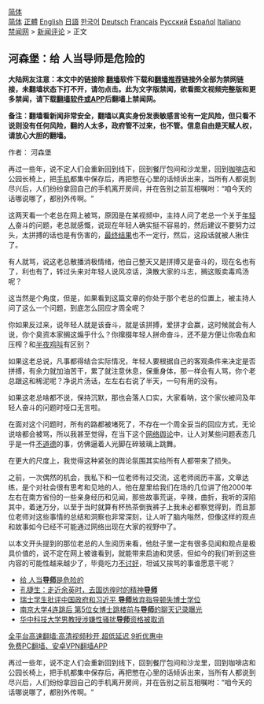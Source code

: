  <!-- 面包屑导航 --> <div class="breadcrumb"><!-- GTranslate: https://gtranslate.io/ -->  <div class="switcher notranslate">  <div class="selected">  <a href="#" onclick="return false;"> 简体</a>  </div>  <div class="option">  <a href="https://www.bannedbook.org" onclick="doGTranslate('zh-CN|zh-CN');jQuery('div.switcher div.selected a').html(jQuery(this).html());return false;" title="简体中文" class="nturl selected"> 简体</a>  <a href="https://www.bannedbook.org/zh-tw/" onclick="doGTranslate('zh-CN|zh-TW');jQuery('div.switcher div.selected a').html(jQuery(this).html());return false;" title="繁體中文" class="nturl"> 正體</a>  <a href="https://www.bannedbook.org/en/" onclick="doGTranslate('zh-CN|en');jQuery('div.switcher div.selected a').html(jQuery(this).html());return false;" title="English" class="nturl"> English</a>  <a href="https://www.bannedbook.org/ja/" onclick="doGTranslate('zh-CN|ja');jQuery('div.switcher div.selected a').html(jQuery(this).html());return false;" title="日本語" class="nturl"> 日語</a>  <a href="https://www.bannedbook.org/ko/" onclick="doGTranslate('zh-CN|ko');jQuery('div.switcher div.selected a').html(jQuery(this).html());return false;" title="한국어" class="nturl"> 한국어</a>  <a href="https://www.bannedbook.org/de/" onclick="doGTranslate('zh-CN|de');jQuery('div.switcher div.selected a').html(jQuery(this).html());return false;" title="Deutsch" class="nturl"> Deutsch</a>  <a href="https://www.bannedbook.org/fr/" onclick="doGTranslate('zh-CN|fr');jQuery('div.switcher div.selected a').html(jQuery(this).html());return false;" title="Français" class="nturl"> Français</a>  <a href="https://www.bannedbook.org/ru/" onclick="doGTranslate('zh-CN|ru');jQuery('div.switcher div.selected a').html(jQuery(this).html());return false;" title="Русский" class="nturl"> Русский</a>  <a href="https://www.bannedbook.org/es/" onclick="doGTranslate('zh-CN|es');jQuery('div.switcher div.selected a').html(jQuery(this).html());return false;" title="Español" class="nturl"> Español</a>  <a href="https://www.bannedbook.org/it/" onclick="doGTranslate('zh-CN|it');jQuery('div.switcher div.selected a').html(jQuery(this).html());return false;" title="Italiano" class="nturl"> Italiano</a>  </div>  </div>      <div class='breadcrumb-sub'><!-- Breadcrumb NavXT 6.3.0 --> <a href="https://www.bannedbook.org/" class="home">禁闻网</a> &gt; <a href="https://www.bannedbook.org/bnews/comments/" class="category">新闻评论</a> &gt; 正文</div></div><h2>河森堡：给 人当导师是危险的</h2> <p class="notice"><b>大陆网友注意：本文中的链接除 <a href="https://github.com/bannedbook/fanqiang" >翻墙</a>软件下载和<a href="https://github.com/killgcd/justmysocks/blob/master/README.md">翻墙推荐</a>链接外全部为禁网链接，未翻墙状态下打不开，请勿点击。此为文字版禁闻，欲看图文视频完整版和更多禁闻，请下载<a href="https://github.com/bannedbook/fanqiang">翻墙软件或APP</a>后翻墙上禁闻网。</p><p>备注：翻墙看新闻非常安全，翻墙以真实身份发表敏感言论有一定风险，但只看不说则没有任何风险，翻的人太多，政府管不过来，也不管。信息自由是天赋人权，请放心大胆的翻墙。</b></p>  <div class="entry"> <p>作者： 河森堡</p> <p id="summary">再过一些年，说不定人们会重新回到线下，回到餐厅包间和沙龙里，回到<a href="https://www.bannedbook.org/bnews/tag/%E5%92%96%E5%95%A1%E5%BA%97/" class="st_tag internal_tag" rel="tag" title="标签 咖啡店 下的日志">咖啡店</a>和公园长椅上，把<a href="https://www.bannedbook.org/bnews/tag/%e6%89%8b%e6%9c%ba/" class="st_tag internal_tag" rel="tag" title="标签 手机 下的日志">手机</a>都集中保存后，再把憋在心里的话倾诉出来，当所有人都说到尽兴后，人们纷纷拿回自己的手机离开房间，并在告别之前互相嘱咐：‌‌“咱今天的话哪说哪了，都别外传啊。‌‌”</p> <p id="conimg">这两天看一个老总在网上被骂，原因是在某视频中，主持人问了老总一个关于<a href="https://www.bannedbook.org/bnews/tag/%e5%b9%b4%e8%bd%bb%e4%ba%ba/" class="st_tag internal_tag" rel="tag" title="标签 年轻人 下的日志">年轻人</a>奋斗的问题，老总就感慨，说现在年轻人确实挺不容易的，然后建议不要努力过头，太拼搏的话也是有伤害的，<a href="https://www.bannedbook.org/bnews/tag/%E6%9C%80%E7%BB%88%E7%BB%93%E6%9E%9C/" class="st_tag internal_tag" rel="tag" title="标签 最终结果 下的日志">最终结果</a>也不一定行，然后，这段话就被人揪住了。</p>  <p>有人就骂，说这老总散播消极情绪，他自己整天又是拼搏又是奋斗的，现在名也有了，利也有了，转过头来对年轻人说风凉话，涣散大家的斗志，搁这贩卖毒鸡汤呢？</p> <p>这当然是个角度，但是，如果看到这篇文章的你处于那个老总的位置上，被主持人问了这么一个问题，到底怎么回应才周全呢？</p> <p>你如果反过来，说年轻人就是该奋斗，就是该拼搏，爱拼才会赢，这时候就会有人说，你个臭资本家搁这煽乎什么？你撺掇年轻人拼命奋斗，还不是方便让你吸血和压榨？和<a href="https://www.bannedbook.org/bnews/tag/%e5%8d%8a%e5%a4%9c%e9%b8%a1%e5%8f%ab/" class="st_tag internal_tag" rel="tag" title="标签 半夜鸡叫 下的日志">半夜鸡叫</a>有区别？</p>  <p>如果这老总说，凡事都得结合实际情况，年轻人要根据自己的客观条件来决定是否拼搏，有余力就加油苦干，累了就注意休息，保重身体，那一样会有人骂，你个老总跟这和稀泥呢？净说片汤话，左左右右说了半天，一句有用的没有。</p> <p>如果这老总啥都不说，保持沉默，那也会落人口实，大家看呐，这个家伙被问及年轻人奋斗的问题时哑口无言啦。</p> <p>在面对这个问题时，所有的路都被堵死了，不存在一个周全妥当的回应方式，无论说啥都会被骂，所以我甚至觉得，在当下这个<a href="https://www.bannedbook.org/bnews/tag/%E7%BD%91%E7%BB%9C%E8%88%86%E8%AE%BA/" class="st_tag internal_tag" rel="tag" title="标签 网络舆论 下的日志">网络舆论</a>中，让人对某些问题表态几乎是一件<a href="https://www.bannedbook.org/bnews/tag/%E4%B8%8D%E9%81%93%E5%BE%B7/" class="st_tag internal_tag" rel="tag" title="标签 不道德 下的日志">不道德</a>的事，仿佛逼着人光脚在碎玻璃上跳舞。</p>  <p>在更大的尺度上，我觉得这种紧张的舆论氛围其实给所有人都带来了损失。</p> <p>之前，一次偶然的机会，我私下和一位老师有过交流，这老师阅历丰富，文章达练，是个对社会很有思考和见地的人，他在屋里给我们在场的几位讲了他2000年左右在南方省份的一些亲身经历和见闻，那些故事荒诞，辛辣，曲折，我听的深陷其中，着迷万分，以至于当时就算有杯热茶倒我裤子上我未必都察觉得到，而且那位老师对这些事情的总结和洞察也非常深刻，让人听了脑内嗡然，但像这样的观点和故事如今已经不可能通过网络出现在大家的视野中了。</p> <p>以本文开头提到的那位老总的人生阅历来看，他肚子里一定有很多见闻和观点是极具价值的，说不定在网上被谁看到，就能带来启迪和灵感，但如今的我们听到这些内容的可能性越来越少了，毕竟吃力<a href="https://www.bannedbook.org/bnews/tag/%E4%B8%8D%E8%AE%A8%E5%A5%BD/" class="st_tag internal_tag" rel="tag" title="标签 不讨好 下的日志">不讨好</a>，坦诚又挨骂的事谁愿意干呢？</p>  <ul class='op-related-articles' title='相关阅读'> <li><a href='https://www.bannedbook.org/bnews/ssgc/20210822/1611246.html' target='_blank'>给 人当<b>导师</b>是危险的</a></li> <li><a href='https://www.bannedbook.org/bnews/lifebaike/20210806/1601589.html' target='_blank'>孔捷生：走近余英时，去国彷徨时的精神<b>导师</b></a></li> <li><a href='https://www.bannedbook.org/bnews/headline/20210805/1600948.html' target='_blank'>瑞士学生批评中国政府和习近平 <b>导师</b>放弃指导顿失博士学位</a></li> <li><a href='https://www.bannedbook.org/bnews/cnnews/20210709/1583822.html' target='_blank'>南京大学4连跳后 第5位女博士跳楼前与<b>导师</b>的聊天记录曝光</a></li> <li><a href='https://www.bannedbook.org/bnews/baitai/20210628/1576181.html' target='_blank'>华中科技大学男教授涉嫌性骚扰<b>导师</b>资格被取消</a></li> </ul> <p class="texttj"> <a href="https://github.com/bannedbook/fanqiang/wiki/V2ray%E6%9C%BA%E5%9C%BA" target="_blank">全平台高速翻墙:高清视频秒开,超低延迟,9折优惠中</a><br/> <a href="https://github.com/bannedbook/fanqiang/wiki/%E7%A6%81%E9%97%BB%E7%BD%91%E5%AE%89%E5%8D%93%E7%BF%BB%E5%A2%99%E6%96%B0%E9%97%BBAPP" target="_blank">免费PC翻墙、安卓VPN翻墙APP</a></p><p>再过一些年，说不定人们会重新回到线下，回到餐厅包间和沙龙里，回到咖啡店和公园长椅上，把手机都集中保存后，再把憋在心里的话倾诉出来，当所有人都说到尽兴后，人们纷纷拿回自己的手机离开房间，并在告别之前互相嘱咐：‌‌“咱今天的话哪说哪了，都别外传啊。‌‌”</p><a name='sharetosocial'></a>  <div style="margin-bottom:5px;padding-bottom:5px;clear:both"> <div id="archive-pix-1" class="banner-ads"> <!-- AuctionX Display platform tag START --> <div id="26318x728x90x621x_ADSLOT2" clicktrack="%%CLICK_URL_ESC%%"></div> <!-- AuctionX Display platform tag END --> </div> <div id="archive-pix-2" class="banner-ads"> <!-- AuctionX Display platform tag START --> <div id="26315x300x250x621x_ADSLOT2" clicktrack="%%CLICK_URL_ESC%%"></div> <!-- AuctionX Display platform tag END --> </div> </div>  <div id="archive-pix-1" class="banner-ads"> <!-- AuctionX Display platform tag START --> <div id="26318x728x90x621x_ADSLOT3" clicktrack="%%CLICK_URL_ESC%%"></div> <!-- AuctionX Display platform tag END --> </div> </div><!--END ENTRY--> 